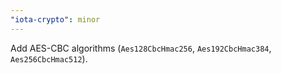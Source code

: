 ```yaml
---
"iota-crypto": minor
---
```


Add AES-CBC algorithms (`Aes128CbcHmac256`, `Aes192CbcHmac384`, `Aes256CbcHmac512`).

